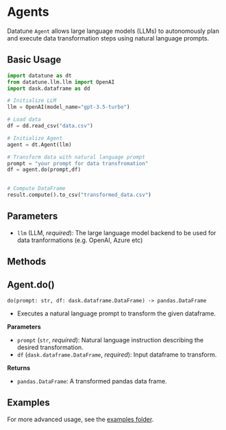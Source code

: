 # Agents

Datatune `Agent` allows large language models (LLMs) to autonomously plan and execute data transformation steps using natural language prompts.

## Basic Usage

```python
import datatune as dt
from datatune.llm.llm import OpenAI
import dask.dataframe as dd

# Initialize LLM
llm = OpenAI(model_name="gpt-3.5-turbo")

# Load data
df = dd.read_csv("data.csv")

# Initialize Agent
agent = dt.Agent(llm)

# Transform data with natural language prompt
prompt = "your prompt for data transfromation"
df = agent.do(prompt,df)
 

# Compute DataFrame
result.compute().to_csv("transformed_data.csv")
```

## Parameters

- `llm` (LLM, *required*): The large language model backend to be used for data tranformations (e.g. OpenAI, Azure etc)


## Methods
## **Agent.do()**

  `do(prompt: str, df: dask.dataframe.DataFrame) -> pandas.DataFrame`
 - Executes a natural language prompt to transform the given dataframe.

**Parameters**  
  - `prompt` (`str`, *required*): Natural language instruction describing the desired transformation.  
  - `df` (`dask.dataframe.DataFrame`, *required*): Input dataframe to transform.  

  **Returns**  
  - `pandas.DataFrame`: A transformed pandas data frame.


## Examples

For more advanced usage, see the
[examples folder](https://github.com/vitalops/datatune/tree/main/examples).
